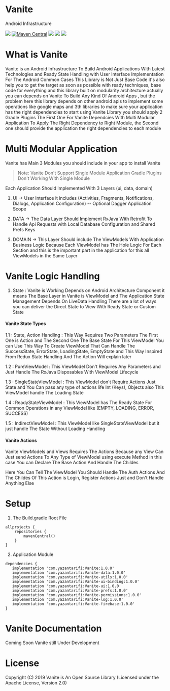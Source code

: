 # Vanite

Android Infrastructure

![](https://img.shields.io/badge/Project%20Status-Under%20Development-blue)
[![Maven Central](https://img.shields.io/maven-central/v/com.yazantarifi/vanite.svg?label=Maven%20Central)](https://search.maven.org/search?q=g:%22com.yazantarifi%22%20AND%20a:%22vanite%22)
![](https://img.shields.io/badge/License-Apache%202.0-yellow)
![](https://img.shields.io/badge/Language-Kotlin-orange)
![](https://img.shields.io/badge/Android%20Status-AndroidX-green)

# What is Vanite

Vanite is an Android Infrastructure To Build Android Applications With Latest Technologies and Ready State Handling with User Interface Implementation For The Android Common Cases
This Library is Not Just Base Code it's also help you to get the target as soon as possible with ready techniques, base code for everything and this library built on modularity architecture
actually you can depends on Vanite To Build Any Kind Of Android Apps , but the problem here this library depends on other android apis to implement some operations
like google maps and 3th libraries to make sure your application has the right dependencies to start using Vanite Library you should apply 2 Gradle Plugins
The First One For Vanite Dependcies With Multi Modular Application To Apply The Right Dependency to Right Module, the Second one should provide the application the right dependencies to each module

# Multi Modular Application
Vanite has Main 3 Modules you should include in your app to install Vanite

> Note: Vanite Don't Support Single Module Application Gradle Plugins Don't Working With Single Module

Each Application Should Implemented With 3 Layers (ui, data, domain)
1. UI -> User Interface it includes (Activities, Fragments, Notifications, Dialogs, Application Configuration) -- Optional Dagger Application Scope

2. DATA -> The Data Layer Should Implement RxJava With Retrofit To Handle Api Requests with Local Database Configuration and Shared Prefs Keys

3. DOMAIN -> This Layer Should include The ViewModels With Application Business Logic Because Each ViewModel has The Hole Logic For Each Section and this is the important part in the application for this all ViewModels in the Same Layer

# Vanite Logic Handling
1. State : Vanite is Working Depends on Android Architecture Component it means The Base Layer in Vanite is ViewModel and The Application State Management Depends On LiveData Handling
There are a lot of ways you can deliver the Direct State to View With Ready State or Custom State

#### Vanite State Types
1.1 : State, Action Handling : This Way Requires Two Parameters The First One is Action and The Second One The Base State For This ViewModel
You can Use This Way To Create ViewModel That Can Handle The SuccessState, ErrorState, LoadingState, EmptyState and This Way Inspired From Redux State Handling
And The Action Will explain later

1.2 : PureViewModel : This ViewModel Don't Requires Any Parameters and Just Handle The RxJava Disposables With ViewModel Lifecycle

1.3 : SingleStateViewModel : This ViewModel don't Require Actions Just State and You Can pass any type of actions life Int (Keys), Objects also This ViewModel handle The Loading State 

1.4 : ReadyStateViewModel : This ViewModel has The Ready State For Common Operations in any ViewModel like (EMPTY, LOADING, ERROR, SUCCESS)

1.5 : IndirectViewModel : This ViewModel like SingleStateViewModel but it just handle The State Without Loading Handling

#### Vanite Actions

Vanite ViewModels and Views Requires The Actions Because any View Can Just send Actions To Any Type of ViewModel using execute Method
in this case You can Declare The Base Action And Handle The Childes 

Here You Can Tell The ViewModel You Should Handle The Auth Actions And The Childes Of This Action is Login, Register Actions Just and Don't Handle Anything Else

# Setup

1. The Build.gradle Root File

```
allprojects {
    repositories {
        mavenCentral()
    }
}
```

2. Application Module

```
dependencies {
   implementation 'com.yazantarifi:Vanite:1.0.0'
   implementation 'com.yazantarifi:Vanite-data:1.0.0'
   implementation 'com.yazantarifi:Vanite-utils:1.0.0'
   implementation 'com.yazantarifi:Vanite-ui-binding:1.0.0'
   implementation 'com.yazantarifi:Vanite-ui:1.0.0'
   implementation 'com.yazantarifi:Vanite-prefs:1.0.0'
   implementation 'com.yazantarifi:Vanite-permissions:1.0.0'
   implementation 'com.yazantarifi:Vanite-log:1.0.0'
   implementation 'com.yazantarifi:Vanite-firebase:1.0.0'
}
```

# Vanite Documentation
Coming Soon Vanite still Under Development

# License

Copyright (C) 2019 Vanite is An Open Source Library (Licensed under the Apache License, Version 2.0)

